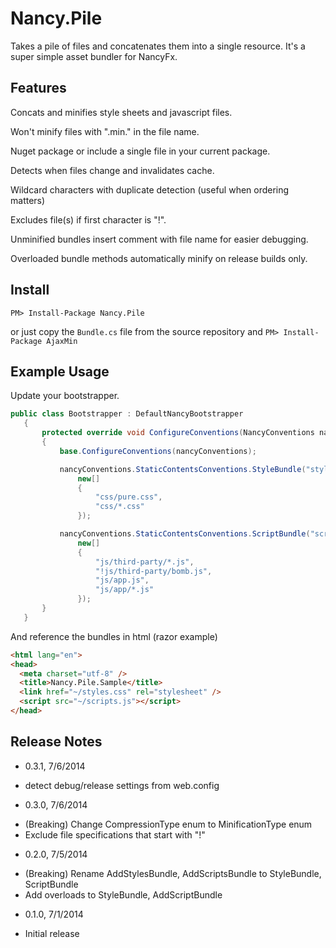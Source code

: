 Nancy.Pile
==========

Takes a pile of files and concatenates them into a single resource.  It's a super simple asset bundler for NancyFx.

## Features

Concats and minifies style sheets and javascript files.

Won't minify files with ".min." in the file name.

Nuget package or include a single file in your current package.

Detects when files change and invalidates cache.

Wildcard characters with duplicate detection (useful when ordering matters)

Excludes file(s) if first character is "!".

Unminified bundles insert comment with file name for easier debugging.

Overloaded bundle methods automatically minify on release builds only.


## Install

```
PM> Install-Package Nancy.Pile
```

or just copy the `Bundle.cs` file from the source repository and `PM> Install-Package AjaxMin`

## Example Usage

Update your bootstrapper.

```C#
public class Bootstrapper : DefaultNancyBootstrapper
   {
       protected override void ConfigureConventions(NancyConventions nancyConventions)
       {
           base.ConfigureConventions(nancyConventions);

           nancyConventions.StaticContentsConventions.StyleBundle("styles.css",
               new[]
               {
                   "css/pure.css",
                   "css/*.css"
               });

           nancyConventions.StaticContentsConventions.ScriptBundle("scripts.js",
               new[]
               {
                   "js/third-party/*.js",
                   "!js/third-party/bomb.js",
                   "js/app.js",
                   "js/app/*.js"
               });
       }
   }
```

And reference the bundles in html (razor example)

```HTML
<html lang="en">
<head>
  <meta charset="utf-8" />
  <title>Nancy.Pile.Sample</title>
  <link href="~/styles.css" rel="stylesheet" />
  <script src="~/scripts.js"></script>
</head>
```

## Release Notes

- 0.3.1, 7/6/2014
 * detect debug/release settings from web.config

- 0.3.0, 7/6/2014
 * (Breaking) Change CompressionType enum to MinificationType enum
 * Exclude file specifications that start with "!"

- 0.2.0, 7/5/2014
 
 * (Breaking) Rename AddStylesBundle, AddScriptsBundle to StyleBundle, ScriptBundle
 * Add overloads to StyleBundle, AddScriptBundle

- 0.1.0, 7/1/2014

 * Initial release